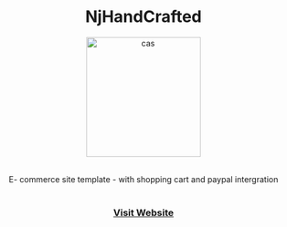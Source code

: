 # 

<h1 align="center">NjHandCrafted</h1>

<div align="center">
  <a href="https://www.njhandcrafted.com">
    <img width="200" height="210" alt="cas" src="https://user-images.githubusercontent.com/76784461/191317471-d5e9fde2-6294-4e5e-afe9-3308fb09a543.png">
  </a>



  <p align="center">
    <br>
    E- commerce site template - with shopping cart and paypal intergration
    <br />
    <br>
    <a href="https://www.njhandcrafted.com"><h3>Visit Website</h3>
    <br />

    
  </p>
